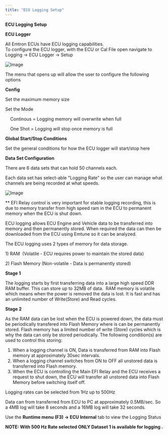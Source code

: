 ```yaml
---
title: "ECU Logging Setup"
---
```


**ECU Logging Setup**


**ECU Logger**


All Emtron ECUs have ECU logging capabilities.&nbsp; \
To configure the ECU logger, with the ECU or Cal File open navigate to Logging -\> ECU Logger -\> Setup&nbsp;

![Image](</lib/NewItem784.png>)


The menu that opens up will allow the user to configure the following options&nbsp;


**Config**


Set the maximum memory size&nbsp;

Set the Mode&nbsp;

&nbsp; &nbsp; Continous = Logging memory will overwrite when full&nbsp;

&nbsp; &nbsp; One Shot = Logging will stop once memory is full


**Global Start/Stop Conditions**&nbsp;


Set the general conditions for how the ECU logger will start/stop here


**Data Set Configuration**


There are 6 data sets that can hold 50 channels each. &nbsp;

Each data set has select-able "Logging Rate" so the user can manage what channels are being recorded at what speeds. &nbsp;



![Image](</lib/NewItem785.png>)


\*\* EFI Relay control is very important for stable logging recording, this is due to memory transfer from high speed ram in the ECU to permanent memory when the ECU is shut down. &nbsp;


ECU logging allows ECU Engine and Vehicle data to be transferred into memory and then permanently stored. When required the data can then be downloaded from the ECU using Emtune so it can be analyzed.


The ECU logging uses 2 types of memory for data storage.


&#49;) RAM  (Volatile - ECU requires power to maintain the stored data)

&#50;) Flash Memory (Non-volatile - Data is permanently stored)


**Stage 1**

The logging starts by first transferring data into a large high speed DDR RAM buffer. This can store up to 32MB of data.  RAM memory is volatile which means when the power is removed the data is lost. It is fast and has an unlimited number of Write(Store) and Read cycles.


**Stage 2**

As the RAM data can be lost when the ECU is powered down, the data must be periodically transfered into Flash Memory where is can be permanently stored. Flash memory has a limited number of write (Store) cycles which is why the data can only be stored periodically. The following condition(s) are used to control this storing:


1. When a logging channel is ON, Data is transferred from RAM into Flash memory at approximately 30sec intervals.
1. When a logging channel switches from ON to OFF all unstored data is transferred into Flash memory.
1. When the ECU is controlling the Main EFI Relay and the ECU receives a request to shut down, the ECU will transfer all unstored data into Flash Memory before switching itself off.


Logging rates can be selected from 1Hz up to 500Hz


Data can from transferred from ECU to PC at approximately 0.5MB/sec. So a 4MB log will take 8 seconds and a 16MB log will take 32 seconds.



Use the **Runtime menu (F3) -\> ECU Internal** tab to view the Logging Status


**NOTE: With 500 Hz Rate selected ONLY Dataset 1 is available for logging .**
